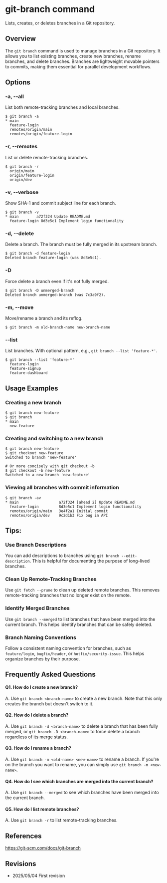 # git-branch command

Lists, creates, or deletes branches in a Git repository.

## Overview

The `git branch` command is used to manage branches in a Git repository. It allows you to list existing branches, create new branches, rename branches, and delete branches. Branches are lightweight movable pointers to commits, making them essential for parallel development workflows.

## Options

### **-a, --all**

List both remote-tracking branches and local branches.

```console
$ git branch -a
* main
  feature-login
  remotes/origin/main
  remotes/origin/feature-login
```

### **-r, --remotes**

List or delete remote-tracking branches.

```console
$ git branch -r
  origin/main
  origin/feature-login
  origin/dev
```

### **-v, --verbose**

Show SHA-1 and commit subject line for each branch.

```console
$ git branch -v
* main        a72f324 Update README.md
  feature-login 8d3e5c1 Implement login functionality
```

### **-d, --delete**

Delete a branch. The branch must be fully merged in its upstream branch.

```console
$ git branch -d feature-login
Deleted branch feature-login (was 8d3e5c1).
```

### **-D**

Force delete a branch even if it's not fully merged.

```console
$ git branch -D unmerged-branch
Deleted branch unmerged-branch (was 7c3a9f2).
```

### **-m, --move**

Move/rename a branch and its reflog.

```console
$ git branch -m old-branch-name new-branch-name
```

### **--list**

List branches. With optional pattern, e.g., `git branch --list 'feature-*'`.

```console
$ git branch --list 'feature-*'
  feature-login
  feature-signup
  feature-dashboard
```

## Usage Examples

### Creating a new branch

```console
$ git branch new-feature
$ git branch
* main
  new-feature
```

### Creating and switching to a new branch

```console
$ git branch new-feature
$ git checkout new-feature
Switched to branch 'new-feature'

# Or more concisely with git checkout -b
$ git checkout -b new-feature
Switched to a new branch 'new-feature'
```

### Viewing all branches with commit information

```console
$ git branch -av
* main                  a72f324 [ahead 2] Update README.md
  feature-login         8d3e5c1 Implement login functionality
  remotes/origin/main   3e4f2a1 Initial commit
  remotes/origin/dev    9c2d1b3 Fix bug in API
```

## Tips:

### Use Branch Descriptions

You can add descriptions to branches using `git branch --edit-description`. This is helpful for documenting the purpose of long-lived branches.

### Clean Up Remote-Tracking Branches

Use `git fetch --prune` to clean up deleted remote branches. This removes remote-tracking branches that no longer exist on the remote.

### Identify Merged Branches

Use `git branch --merged` to list branches that have been merged into the current branch. This helps identify branches that can be safely deleted.

### Branch Naming Conventions

Follow a consistent naming convention for branches, such as `feature/login`, `bugfix/header`, or `hotfix/security-issue`. This helps organize branches by their purpose.

## Frequently Asked Questions

#### Q1. How do I create a new branch?
A. Use `git branch <branch-name>` to create a new branch. Note that this only creates the branch but doesn't switch to it.

#### Q2. How do I delete a branch?
A. Use `git branch -d <branch-name>` to delete a branch that has been fully merged, or `git branch -D <branch-name>` to force delete a branch regardless of its merge status.

#### Q3. How do I rename a branch?
A. Use `git branch -m <old-name> <new-name>` to rename a branch. If you're on the branch you want to rename, you can simply use `git branch -m <new-name>`.

#### Q4. How do I see which branches are merged into the current branch?
A. Use `git branch --merged` to see which branches have been merged into the current branch.

#### Q5. How do I list remote branches?
A. Use `git branch -r` to list remote-tracking branches.

## References

https://git-scm.com/docs/git-branch

## Revisions

- 2025/05/04 First revision